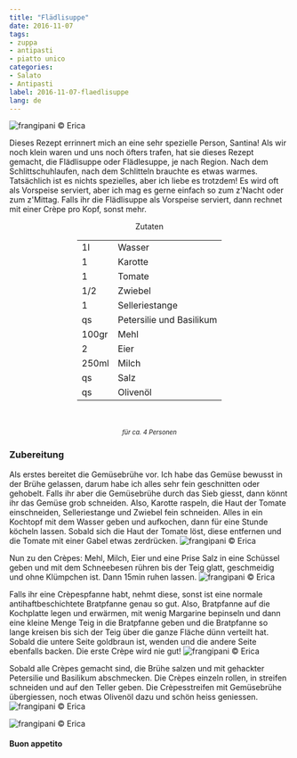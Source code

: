 ```yaml
---
title: "Flädlisuppe"
date: 2016-11-07
tags:
- zuppa
- antipasti
- piatto unico
categories:
- Salato
- Antipasti
label: 2016-11-07-flaedlisuppe
lang: de
---
```

![](../2016-11-07-flaedlisuppe/header.jpg "frangipani © Erica")

Dieses Rezept errinnert mich an eine sehr spezielle Person, Santina! Als wir noch klein waren und uns noch öfters trafen, hat sie dieses Rezept gemacht, die Flädlisuppe oder Flädlesuppe, je nach Region. Nach dem Schlittschuhlaufen, nach dem Schlitteln brauchte es etwas warmes. Tatsächlich ist es nichts spezielles, aber ich liebe es trotzdem! Es wird oft als Vorspeise serviert, aber ich mag es gerne einfach so zum z'Nacht oder zum z'Mittag. Falls ihr die Flädlisuppe als Vorspeise serviert, dann rechnet mit einer Crèpe pro Kopf, sonst mehr.

<div id="wrapper" style="text-align: center">
  <div id="yourdiv" style="display: inline-block;">
  <div class="ingredients">
    <div class="ingredients-title">Zutaten</div>
    <table>
      <tbody>
        </tr>
        <tr>
          <td>1l</td>
          <td>Wasser</td>
        </tr>
        <tr>
          <td>1</td>
          <td>Karotte</td>
        </tr>
        <tr>
          <td>1</td>
          <td>Tomate</td>
        </tr>
        <tr>
          <td>1/2</td>
          <td>Zwiebel</td>
        </tr>
        <tr>
          <td>1</td>
          <td>Selleriestange</td>
        </tr>
        <tr>
          <td>qs</td>
          <td>Petersilie und Basilikum</td>
        </tr>
        <tr>
          <td>100gr</td>
          <td>Mehl</td>
        </tr>
        <tr>
          <td>2</td>
          <td>Eier</td>
        </tr>
        <tr>
          <td>250ml</td>
          <td>Milch</td>
        </tr>
        <tr>
          <td>qs</td>
          <td>Salz</td> 
        </tr>
        <tr>
          <td>qs</td>
          <td>Olivenöl</td>  
        </tr>
      </tbody>
    </table>
    <br></br>
    <i class="pull-right" style="font-size: 80%;">für ca. 4 Personen</i>
  </div>
  </div>
</div>


<h3>
  <font color="grey">
    <i class="fa-solid fa-gears"></i>
  </font> Zubereitung
</h3>

Als erstes bereitet die Gemüsebrühe vor. Ich habe das Gemüse bewusst in der Brühe gelassen, darum habe ich alles sehr fein geschnitten oder gehobelt. Falls ihr aber die Gemüsebrühe durch das Sieb giesst, dann könnt ihr das Gemüse grob schneiden. Also, Karotte raspeln, die Haut der Tomate einschneiden, Selleriestange und Zwiebel fein schneiden. Alles in ein Kochtopf mit dem Wasser geben und aufkochen, dann für eine Stunde köcheln lassen. Sobald sich die Haut der Tomate löst, diese entfernen und die Tomate mit einer Gabel etwas zerdrücken.
![](../2016-11-07-flaedlisuppe/brodo.jpg "frangipani © Erica")

Nun zu den Crèpes: Mehl, Milch, Eier und eine Prise Salz in eine Schüssel geben und mit dem Schneebesen rühren bis der Teig glatt, geschmeidig und ohne Klümpchen ist. Dann 15min ruhen lassen.
![](../2016-11-07-flaedlisuppe/pastella.jpg "frangipani © Erica")

Falls ihr eine Crèpespfanne habt, nehmt diese, sonst ist eine normale antihaftbeschichtete Bratpfanne genau so gut. Also, Bratpfanne auf die Kochplatte legen und erwärmen, mit wenig Margarine bepinseln und dann eine kleine Menge Teig in die Bratpfanne geben und die Bratpfanne so lange kreisen bis sich der Teig über die ganze Fläche dünn verteilt hat. Sobald die untere Seite goldbraun ist, wenden und die andere Seite ebenfalls backen. Die erste Crèpe wird nie gut!
![](../2016-11-07-flaedlisuppe/crepe.jpg "frangipani © Erica")

Sobald alle Crèpes gemacht sind, die Brühe salzen und mit gehackter Petersilie und Basilikum abschmecken. Die Crèpes einzeln rollen, in streifen schneiden und auf den Teller geben. Die Crèpesstreifen mit Gemüsebrühe übergiessen, noch etwas Olivenöl dazu und schön heiss geniessen.
![](../2016-11-07-flaedlisuppe/risultato1.jpg "frangipani © Erica")

![](../2016-11-07-flaedlisuppe/risultato2.jpg "frangipani © Erica")

<h4>Buon appetito
  <font color="red">
    <i class="fa-regular fa-face-smile"></i>
  </font>
</h4>
